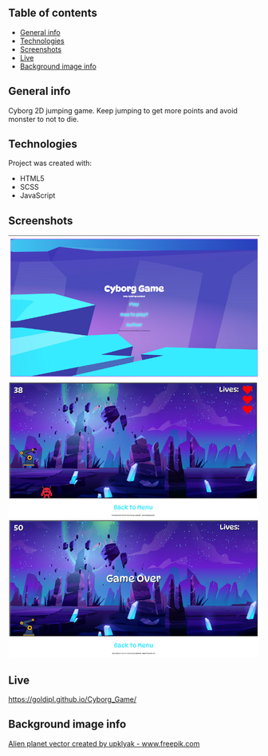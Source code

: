 ## Table of contents
* [General info](#general-info)
* [Technologies](#technologies)
* [Screenshots](#screenshots)
* [Live](#live)
* [Background image info](#background-image-info)

## General info
Cyborg 2D jumping game. Keep jumping to get more points and avoid monster to not to die.

## Technologies
Project was created with:
* HTML5
* SCSS
* JavaScript

## Screenshots

![Screenshot](./img/screenshots/Screenshot00.png)  
![Screenshot](./img/screenshots/Screenshot01.png)  
![Screenshot](./img/screenshots/Screenshot02.png)   

## Live
https://goldipl.github.io/Cyborg_Game/

## Background image info
<a href="https://www.freepik.com/vectors/alien-planet">Alien planet vector created by upklyak - www.freepik.com</a>